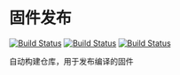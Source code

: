 # 固件发布

[![Build Status](https://github.com/matismart/release/workflows/build/badge.svg)](https://github.com/matismart/release/actions/workflows/build.yml)
[![Build Status](https://github.com/matismart/release/workflows/nightly/badge.svg)](https://github.com/matismart/release/actions/workflows/nightly.yml)
[![Build Status](https://github.com/matismart/release/workflows/release/badge.svg)](https://github.com/matismart/release/actions/workflows/release.yml)

自动构建仓库，用于发布编译的固件
